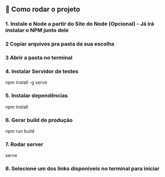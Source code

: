 ## 🚀 Como rodar o projeto

### 1. Instale o Node a partir do Site do Node (Opcional) - Já irá instalar o NPM junto dele

### 2 Copiar arquivos pra pasta da sua escolha

### 3 Abrir a pasta no terminal

### 4. Instalar Servidor de testes

npm install -g serve

### 5. Instalar dependências

npm install

### 6. Gerar build de produção

npm run build

### 7. Rodar server

serve

### 8. Selecione um dos links disponíveis no terminal para iniciar
